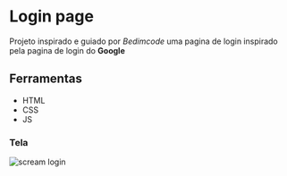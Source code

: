 # Login page

Projeto inspirado e guiado por *Bedimcode* uma pagina de login inspirado pela pagina de login do **Google**

## Ferramentas
- HTML
- CSS
- JS

### Tela
![scream login](https://uploaddeimagens.com.br/images/004/181/654/original/telaLogin.jpg?1669642731)
